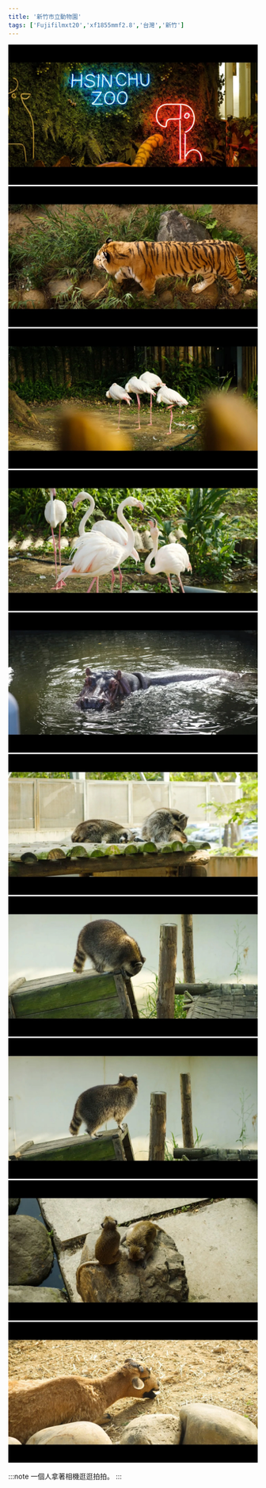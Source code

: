 ```yaml
---
title: '新竹市立動物園'
tags: ['Fujifilmxt20','xf1855mmf2.8','台灣','新竹']
---
```

![001](./img/instagram_output/202302/005.webp)
![002](./img/instagram_output/202302/007.webp)
![003](./img/instagram_output/202302/008.webp)
![004](./img/instagram_output/202302/010.webp)
![005](./img/instagram_output/202302/001.webp)
![006](./img/instagram_output/202302/004.webp)
![007](./img/instagram_output/202302/002.webp)
![008](./img/instagram_output/202302/009.webp)
![009](./img/instagram_output/202302/003.webp)
![010](./img/instagram_output/202302/006.webp)

:::note 
一個人拿著相機逛逛拍拍。
:::